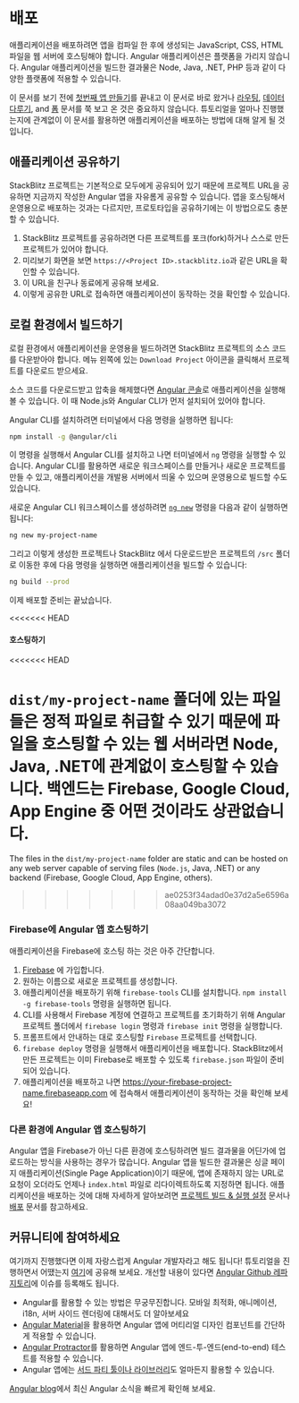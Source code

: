 <!--
# Deployment
-->
# 배포


<!--
To deploy your application, you have to compile it, and then host the JavaScript, CSS, and HTML on a web server. Built Angular applications are very portable and can live in any environment or served by any technology, such as Node, Java, .NET, PHP, and many others.
-->
애플리케이션을 배포하려면 앱을 컴파일 한 후에 생성되는 JavaScript, CSS, HTML 파일을 웹 서버에 호스팅해야 합니다. Angular 애플리케이션은 플랫폼을 가리지 않습니다. Angular 애플리케이션을 빌드한 결과물은 Node, Java, .NET, PHP 등과 같이 다양한 플랫폼에 적용할 수 있습니다.

<div class="alert is-helpful">

<!--
Whether you came here directly from [Your First App](start "Getting Started: Your First App"), or completed the entire online store application through the [Routing](start/routing "Getting Started: Routing"), [Managing Data](start/data "Getting Started: Managing Data"), and [Forms](start/forms "Getting Started: Forms") sections, you have an application that you can deploy by following the instructions in this section. 
-->
이 문서를 보기 전에 [첫번째 앱 만들기](start "시작하기: 첫번째 앱 만들기")를 끝내고 이 문서로 바로 왔거나 [라우팅](start/routing "시작하기: 라우팅"), [데이터 다루기](start/data "시작하기: 데이투 다루기"), and [폼](start/forms "시작하기: 폼") 문서를 쭉 보고 온 것은 중요하지 않습니다. 튜토리얼을 얼마나 진행했는지에 관계없이 이 문서를 활용하면 애플리케이션을 배포하는 방법에 대해 알게 될 것입니다.

</div>


<!--
## Share your application
-->
## 애플리케이션 공유하기

<!--
StackBlitz projects are public by default, allowing you to share your Angular app via the project URL. Keep in mind that this is a great way to share ideas and prototypes, but it is not intended for production hosting.

1. In your StackBlitz project, make sure you have forked or saved your project.
1. In the preview page, you should see a URL that looks like `https://<Project ID>.stackblitz.io`.
1. Share this URL with a friend or colleague.
1. Users that visit your URL will see a development server start up, and then your application will load.
-->
StackBlitz 프로젝트는 기본적으로 모두에게 공유되어 있기 때문에 프로젝트 URL을 공유하면 지금까지 작성한 Angular 앱을 자유롬게 공유할 수 있습니다. 앱을 호스팅해서 운영용으로 배포하는 것과는 다르지만, 프로토타입을 공유하기에는 이 방법으로도 충분할 수 있습니다.

1. StackBlitz 프로젝트를 공유하려면 다른 프로젝트를 포크(fork)하거나 스스로 만든 프로젝트가 있어야 합니다.
1. 미리보기 화면을 보면 `https://<Project ID>.stackblitz.io`과 같은 URL을 확인할 수 있습니다.
1. 이 URL을 친구나 동료에게 공유해 보세요.
1. 이렇게 공유한 URL로 접속하면 애플리케이션이 동작하는 것을 확인할 수 있습니다.

<!--
## Building locally
-->
## 로컬 환경에서 빌드하기

<!--
To build your application locally or for production, you will need to download the source code from your StackBlitz project. Click the `Download Project` icon in the left menu across from `Project` to download your files.

Once you have the source code downloaded and unzipped, use the [Angular Console](https://angularconsole.com "Angular Console web site") to serve the application, or you install `Node.js` and have the Angular CLI installed.

From the terminal, install the Angular CLI globally with:
-->
로컬 환경에서 애플리케이션을 운영용을 빌드하려면 StackBlitz 프로젝트의 소스 코드를 다운받아야 합니다. 메뉴 왼쪽에 있는 `Download Project` 아이콘을 클릭해서 프로젝트를 다운로드 받으세요.

소스 코드를 다운로드받고 압축을 해제했다면 [Angular 콘솔](https://angularconsole.com "Angular Console web site")로 애플리케이션을 실행해볼 수 있습니다. 이 때 Node.js와 Angular CLI가 먼저 설치되어 있어야 합니다.

Angular CLI를 설치하려면 터미널에서 다음 명령을 실행하면 됩니다:

```sh
npm install -g @angular/cli
```

<!--
This will install the command `ng` into your system, which is the command you use to create new workspaces, new projects, serve your application during development, or produce builds that can be shared or distributed.

Create a new Angular CLI workspace using the [`ng new`](cli/new "CLI ng new command reference") command:
-->
이 명령을 실행해서 Angular CLI를 설치하고 나면 터미널에서 `ng` 명령을 실행할 수 있습니다. Angular CLI를 활용하면 새로운 워크스페이스를 만들거나 새로운 프로젝트를 만들 수 있고, 애플리케이션을 개발용 서버에서 띄울 수 있으며 운영용으로 빌드할 수도 있습니다.

새로운 Angular CLI 워크스페이스를 생성하려면 [`ng new`](cli/new "CLI ng new command reference") 명령을 다음과 같이 실행하면 됩니다:

```sh
ng new my-project-name
```

<!--
From there you replace the `/src` folder with the one from your `StackBlitz` download, and then perform a build.
-->
그리고 이렇게 생성한 프로젝트나 StackBlitz 에서 다운로드받은 프로젝트의 `/src` 폴더로 이동한 후에 다음 명령을 실행하면 애플리케이션을 빌드할 수 있습니다:

```sh
ng build --prod
```

<!--
This will produce the files that you need to deploy.
-->
이제 배포할 준비는 끝났습니다.

<<<<<<< HEAD
<!--
=======
<div class="alert is-helpful">

If the above `ng build` command throws an error about missing packages, append the missing dependencies in your local project's `package.json` file to match the one in the downloaded StackBlitz project.

</div>

>>>>>>> ae0253f34adad0e37d2a5e6596a08aa049ba3072
#### Hosting the built project
-->
#### 호스팅하기

<<<<<<< HEAD
<!--
The files in the `dist/my-project-name` folder are static and can be hosted on any web server capable of serving files (node, Java, .NET) or any backend (Firebase, Google Cloud, App Engine, others).
-->
`dist/my-project-name` 폴더에 있는 파일들은 정적 파일로 취급할 수 있기 때문에 파일을 호스팅할 수 있는 웹 서버라면 Node, Java, .NET에 관계없이 호스팅할 수 있습니다. 백엔드는 Firebase, Google Cloud, App Engine 중 어떤 것이라도 상관없습니다.
=======
The files in the `dist/my-project-name` folder are static and can be hosted on any web server capable of serving files (`Node.js`, Java, .NET) or any backend (Firebase, Google Cloud, App Engine, others).
>>>>>>> ae0253f34adad0e37d2a5e6596a08aa049ba3072

<!--
### Hosting an Angular app on Firebase
-->
### Firebase에 Angular 앱 호스팅하기

<!--
One of the easiest ways to get your site live is to host it using Firebase.

1. Sign up for a firebase account on [Firebase](https://firebase.google.com/ "Firebase web site").
1. Create a new project, giving it any name you like.
1. Add the `@angular/fire` schematics that will handle your deployment using `ng add @angular/fire`.
1. Connect your CLI to your Firebase account and initialize the connection to your project using `firebase login` and `firebase init`.
1. Follow the prompts to select the `Firebase` project you are creating for hosting.
    - Select the `Hosting` option on the first prompt.
    - Select the project you previously created on Firebase.
    - Select `dist/my-project-name` as the public directory.
1. Deploy your application with `ng deploy`.
1. Once deployed, visit https://your-firebase-project-name.firebaseapp.com to see it live!
-->
애플리케이션을 Firebase에 호스팅 하는 것은 아주 간단합니다.

1. [Firebase](https://firebase.google.com/ "Firebase web site") 에 가입합니다.
1. 원하는 이름으로 새로운 프로젝트를 생성합니다.
1. 애플리케이션을 배포하기 위해 `firebase-tools` CLI를 설치합니다. `npm install -g firebase-tools` 명령을 실행하면 됩니다.
1. CLI를 사용해서 Firebase 계정에 연결하고 프로젝트를 초기화하기 위해 Angular 프로젝트 폴더에서 `firebase login` 명령과 `firebase init` 명령을 실행합니다.
1. 프롬프트에서 안내하는 대로 호스팅할 `Firebase` 프로젝트를 선택합니다.
1. `firebase deploy` 명령을 실행해서 애플리케이션을 배포합니다. StackBlitz에서 만든 프로젝트는 이미 Firebase로 배포할 수 있도록 `firebase.json` 파일이 준비되어 있습니다.
1. 애플리케이션을 배포하고 나면 https://your-firebase-project-name.firebaseapp.com 에 접속해서 애플리케이션이 동작하는 것을 확인해 보세요!

<!--
### Hosting an Angular app anywhere else
-->
### 다른 환경에 Angular 앱 호스팅하기

<!--
To host an Angular app on another web host, you'll need to upload or send the files to the host. 
Because you are building a Single Page Application, you'll also need to make sure you redirect any invalid URLs to your `index.html` file. 
Learn more about development and distribution of your application in the [Building & Serving](guide/build "Building and Serving Angular Apps") and [Deployment](guide/deployment "Deployment guide") guides.
-->
Angular 앱을 Firebase가 아닌 다른 환경에 호스팅하려면 빌드 결과물을 어딘가에 업로드하는 방식을 사용하는 경우가 많습니다.
Angular 앱을 빌드한 결과물은 싱글 페이지 애플리케이션(Single Page Application)이기 때문에, 앱에 존재하지 않는 URL로 요청이 오더라도 언제나 `index.html` 파일로 리다이렉트하도록 지정하면 됩니다.
애플리케이션을 배포하는 것에 대해 자세하게 알아보려면 [프로젝트 빌드 & 실행 설정](guide/build "프로젝트 빌드 & 실행 설정") 문서나 [배포](guide/deployment "배포") 문서를 참고하세요.

<!--
## Join our community
-->
## 커뮤니티에 참여하세요

<!--
You are now an Angular developer! [Share this moment](https://twitter.com/intent/tweet?url=https://angular.io/start&text=I%20just%20finished%20the%20Angular%20Getting%20Started%20Tutorial "Angular on Twitter"), tell us what you thought of this Getting Started, or submit [suggestions for future editions](https://github.com/angular/angular/issues/new/choose "Angular GitHub repository new issue form"). 

Angular offers many more capabilities, and you now have a foundation that empowers you to build an application and explore those other capabilities:

* Angular provides advanced capabilities for mobile apps, animation, internationalization, server-side rendering, and more. 
* [Angular Material](https://material.angular.io/ "Angular Material web site") offers an extensive library of Material Design components. 
* [Angular Protractor](https://protractor.angular.io/ "Angular Protractor web site") offers an end-to-end testing framework for Angular apps. 
* Angular also has an extensive [network of 3rd-party tools and libraries](https://angular.io/resources "Angular resources list"). 

Keep current by following the [Angular blog](https://blog.angular.io/ "Angular blog"). 
-->
여기까지 진행했다면 이제 자랑스럽게 Angular 개발자라고 해도 됩니다! 튜토리얼을 진행하면서 어땠는지 [여기](https://twitter.com/intent/tweet?url=https://angular.io/start&text=I%20just%20finished%20the%20Angular%20Getting%20Started%20Tutorial "Angular on Twitter")에 공유해 보세요. 개선할 내용이 있다면 [Angular Github 레파지토리](https://github.com/angular/angular/issues/new/choose "Angular GitHub repository new issue form")에 이슈를 등록해도 됩니다.

* Angular를 활용할 수 있는 방법은 무궁무진합니다. 모바일 최적화, 애니메이션, i18n, 서버 사이드 렌더링에 대해서도 더 알아보세요
* [Angular Material](https://material.angular.io/ "Angular Material web site")을 활용하면 Angular 앱에 머티리얼 디자인 컴포넌트를 간단하게 적용할 수 있습니다.
* [Angular Protractor](https://protractor.angular.io/ "Angular Protractor web site")를 활용하면 Angular 앱에 엔드-투-엔드(end-to-end) 테스트를 적용할 수 있습니다.
* Angular 앱에는 [서드 파티 툴이나 라이브러리](https://angular.io/resources "Angular resources list")도 얼마든지 활용할 수 있습니다.

[Angular blog](https://blog.angular.io/ "Angular blog")에서 최신 Angular 소식을 빠르게 확인해 보세요.
